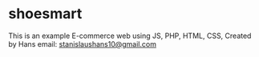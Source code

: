 # shoesmart
This is an example E-commerce web using JS, PHP, HTML, CSS, 
Created by Hans 
email: stanislaushans10@gmail.com
